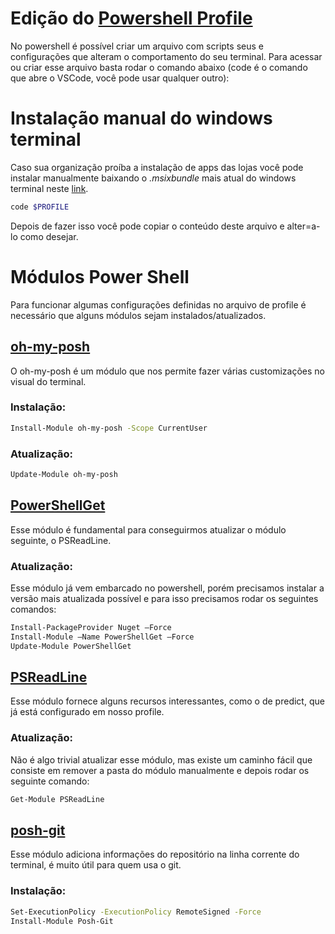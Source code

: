 # Edição do [Powershell Profile](https://docs.microsoft.com/en-us/powershell/module/microsoft.powershell.core/about/about_profiles?view=powershell-7.2)
No powershell é possível criar um arquivo com scripts seus e configurações que alteram o comportamento do seu terminal. Para acessar ou criar esse arquivo basta rodar o comando abaixo (code é o comando que abre o VSCode, você pode usar qualquer outro):

# Instalação manual do windows terminal
Caso sua organização proíba a instalação de apps das lojas você pode instalar manualmente baixando o *.msixbundle* mais atual do windows terminal neste [link](https://github.com/microsoft/terminal/releases).
```bash
code $PROFILE
```
Depois de fazer isso você pode copiar o conteúdo deste arquivo e alter=a-lo como desejar.

# Módulos Power Shell
Para funcionar algumas configurações definidas no arquivo de profile é necessário que alguns módulos sejam instalados/atualizados.
## [oh-my-posh](https://ohmyposh.dev/docs/windows)
O oh-my-posh é um módulo que nos permite fazer várias customizações no visual do terminal.
### Instalação:
```bash
Install-Module oh-my-posh -Scope CurrentUser
```
### Atualização:
```bash
Update-Module oh-my-posh
```

## [PowerShellGet](https://docs.microsoft.com/en-us/powershell/scripting/gallery/installing-psget?view=powershell-7.2)
Esse módulo é fundamental para conseguirmos atualizar o módulo seguinte, o PSReadLine.
### Atualização:
Esse módulo já vem embarcado no powershell, porém precisamos instalar a versão mais atualizada possível e para isso precisamos rodar os seguintes comandos:

```bash
Install-PackageProvider Nuget –Force
Install-Module –Name PowerShellGet –Force
Update-Module PowerShellGet
```

## [PSReadLine](https://github.com/PowerShell/PSReadLine)
Esse módulo fornece alguns recursos interessantes, como o de predict, que já está configurado em nosso profile.
### Atualização:

Não é algo trivial atualizar esse módulo, mas existe um caminho fácil que consiste em remover a pasta do módulo manualmente e depois rodar os seguinte comando:

```bash
Get-Module PSReadLine
```

## [posh-git](https://github.com/dahlbyk/posh-git)
Esse módulo adiciona informações do repositório na linha corrente do terminal, é muito útil para quem usa o git.

### Instalação:
```bash
Set-ExecutionPolicy -ExecutionPolicy RemoteSigned -Force
Install-Module Posh-Git
```